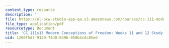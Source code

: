 ```yaml
---
content_type: resource
description: ''
file: https://ol-ocw-studio-app-qa.s3.amazonaws.com/courses/cc-111-modern-conceptions-of-freedom-spring-2013/1260f5d7912074d0849b050b4cdc85ed_MITCC_111F12_Week11Ques.pdf
file_type: application/pdf
resourcetype: Document
title: 'CC.111s13 Modern Conceptions of Freedom: Weeks 11 and 12 Study Questions'
uid: 1260f5d7-9120-74d0-849b-050b4cdc85ed
---
```

